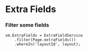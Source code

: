# Extra Fields

### Filter some fields
```
vm.ExtraFields = ExtraFieldService
    .filter(Page.extraFields())
    .whereIn('layoutId', layout);
```